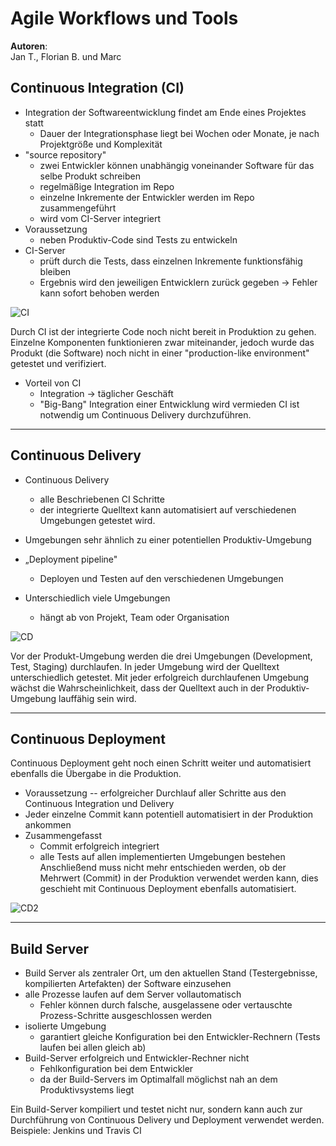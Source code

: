# Agile Workflows und Tools

**Autoren**:  
Jan T., Florian B. und Marc

## Continuous Integration (CI)

- Integration der Softwareentwicklung findet am Ende eines Projektes statt
  - Dauer der Integrationsphase liegt bei Wochen oder Monate, je nach Projektgröße und Komplexität
- "source repository"
  - zwei Entwickler können unabhängig voneinander Software für das selbe Produkt schreiben
  - regelmäßige Integration im Repo
  - einzelne Inkremente der Entwickler werden im Repo zusammengeführt
  - wird vom CI-Server integriert
- Voraussetzung
  - neben Produktiv-Code sind Tests zu entwickeln
- CI-Server
  - prüft durch die Tests, dass einzelnen Inkremente funktionsfähig bleiben
  - Ergebnis wird den jeweiligen Entwicklern zurück gegeben -> Fehler kann sofort behoben werden
  
![CI](vorlesung2/bilder/CI.png "Continuous Integration")

Durch CI ist der integrierte Code noch nicht bereit in Produktion zu gehen. Einzelne Komponenten funktionieren zwar miteinander, jedoch wurde das Produkt (die Software) noch nicht in einer "production-like environment" getestet und verifiziert.
- Vorteil von CI
  - Integration -> täglicher Geschäft
  - "Big-Bang" Integration einer Entwicklung wird vermieden
CI ist notwendig um Continuous Delivery durchzuführen.

-----------------------------------------------------------------------------------------------------------------

## Continuous Delivery

- Continuous Delivery
  - alle Beschriebenen CI Schritte
  - der integrierte Quelltext kann automatisiert auf verschiedenen Umgebungen getestet wird. 
 
- Umgebungen sehr ähnlich zu einer potentiellen Produktiv-Umgebung
- „Deployment pipeline" 
  - Deployen und Testen auf den verschiedenen Umgebungen
- Unterschiedlich viele Umgebungen
  - hängt ab von Projekt, Team oder Organisation 
  
![CD](vorlesung2/bilder/CD.png "Continuous Delivery")
  
Vor der Produkt-Umgebung werden die drei Umgebungen (Development, Test, Staging) durchlaufen.
In jeder Umgebung wird der Quelltext unterschiedlich getestet. 
Mit jeder erfolgreich durchlaufenen Umgebung wächst die Wahrscheinlichkeit, dass der Quelltext auch in der Produktiv-Umgebung lauffähig sein wird.

-----------------------------------------------------------------------------------------------------------------

## Continuous Deployment

Continuous Deployment geht noch einen Schritt weiter und automatisiert ebenfalls die Übergabe in die Produktion.
- Voraussetzung
-- erfolgreicher Durchlauf aller Schritte aus den Continuous Integration und Delivery
- Jeder einzelne Commit kann potentiell automatisiert in der Produktion ankommen
- Zusammengefasst
  - Commit erfolgreich integriert
  - alle Tests auf allen implementierten Umgebungen bestehen
Anschließend muss nicht mehr entschieden werden, ob der Mehrwert (Commit) in der Produktion verwendet werden kann, dies geschieht mit Continuous Deployment ebenfalls automatisiert.

![CD2](vorlesung2/bilder/CD2.png "Continuous Deployment")

-----------------------------------------------------------------------------------------------------------------

## Build Server

- Build Server als zentraler Ort, um den aktuellen Stand (Testergebnisse, kompilierten Artefakten) der Software einzusehen
- alle Prozesse laufen auf dem Server vollautomatisch
  - Fehler können durch falsche, ausgelassene oder vertauschte Prozess-Schritte ausgeschlossen werden
- isolierte Umgebung
  - garantiert gleiche Konfiguration bei den Entwickler-Rechnern (Tests laufen bei allen gleich ab)
- Build-Server erfolgreich und Entwickler-Rechner nicht
  - Fehlkonfiguration bei dem Entwickler
  - da der Build-Servers im Optimalfall möglichst nah an dem Produktivsystems liegt
  
Ein Build-Server kompiliert und testet nicht nur, sondern kann auch zur Durchführung von Continuous Delivery und Deployment verwendet werden.
Beispiele: Jenkins und Travis CI

 
